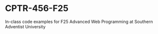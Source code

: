 # CPTR-456-F25
In-class code examples for F25 Advanced Web Programming at Southern Adventist University
